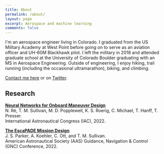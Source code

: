 ```yaml
---
title: About
permalink: /about/
layout: page
excerpt: Aerospace and machine learning
comments: false
---
```


I'm an aerospace engineer living in Colorado. I graduated from the US Military Academy at West Point before going on to serve as an aviation officer and UH-60M Blackhawk pilot. I left the military in 2018 and attended graduate school at the University of Colorado Boulder graduating with an MS in Aerospace Engineering. Outside of engineering, I enjoy hiking, trail running (including the occasional ultramarathon), biking, and climbing.

[Contact me here](https://forms.gle/DpsktUpr9tLkbApS6) or on [Twitter](https://twitter.com/tims457).

## Research

**[Neural Networks for Onboard Maneuver Design](https://www.researchgate.net/publication/364011483_Neural_Networks_for_Onboard_Maneuver_Design)**  
N. Ré, T. M. Sullivan, M. D. Popplewell, K. S. Roerig, C. Michael, T. Hanff, T. Presser.  
International Astronautical Congress (IAC), 2022.

**[The EscaPADE Mission Design](https://aas-rocky-mountain-section.org/)**  
J. S. Parker, A. Koehler, C. Ott, and T. M. Sullivan.  
American Astronautical Society (AAS) Guidance, Navigation & Control (GNC) Conference, 2022.

